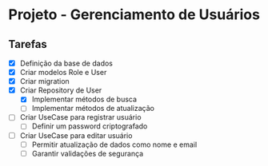 # Projeto - Gerenciamento de Usuários

## Tarefas

- [x] Definição da base de dados
- [x] Criar modelos Role e User
- [x] Criar migration
- [x] Criar Repository de User
  - [x] Implementar métodos de busca
  - [ ] Implementar métodos de atualização
- [ ] Criar UseCase para registrar usuário
  - [ ] Definir um password criptografado
- [ ] Criar UseCase para editar usuário
  - [ ] Permitir atualização de dados como nome e email
  - [ ] Garantir validações de segurança
